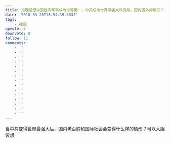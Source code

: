 ```yaml
---
title: 推理设想中国经济军事成为世界第一，中共成为世界最强大政党后，国内国外的情形？
date: '2018-03-25T18:54:39.583Z'
tags:
    - 社会
upvote: 2
downvote: 0
follow: 11
comments:
    - ''
    - ''
    - ''
    - ''
    - ''
    - ''
    - ''
    - ''
    - ''
    - ''
    - ''
    - ''
    - ''
    - ''
    - ''
---
```


当中共变得世界最强大后，国内老百姓和国际社会会变得什么样的情形？可以大胆设想
